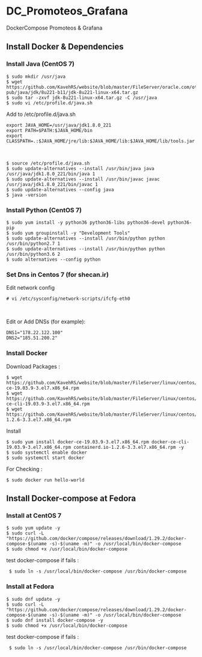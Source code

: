 # DC_Promoteos_Grafana
DockerCompose  Promoteos &amp; Grafana

## Install Docker & Dependencies
### Install Java (CentOS 7)
	$ sudo mkdir /usr/java
	$ wget https://github.com/KavehRS/website/blob/master/FileServer/oracle.com/otn-pub/java/jdk/8u221-b11/jdk-8u221-linux-x64.tar.gz
	$ sudo tar -zxvf jdk-8u221-linux-x64.tar.gz -C /usr/java
	$ sudo vi /etc/profile.d/java.sh

 
Add to /etc/profile.d/java.sh 

	export JAVA_HOME=/usr/java/jdk1.8.0_221
	export PATH=$PATH:$JAVA_HOME/bin
	export CLASSPATH=.:$JAVA_HOME/jre/lib:$JAVA_HOME/lib:$JAVA_HOME/lib/tools.jar
<br>

	$ source /etc/profile.d/java.sh
	$ sudo update-alternatives --install /usr/bin/java java /usr/java/jdk1.8.0_221/bin/java 1
	$ sudo update-alternatives --install /usr/bin/javac javac /usr/java/jdk1.8.0_221/bin/javac 1
	$ sudo update-alternatives --config java
	$ java -version

### Install Python (CentOS 7)
	$ sudo yum install -y python36 python36-libs python36-devel python36-pip
	$ sudo yum groupinstall -y "Development Tools"
	$ sudo update-alternatives --install /usr/bin/python python /usr/bin/python2.7 1
	$ sudo update-alternatives --install /usr/bin/python python /usr/bin/python3.6 2
	$ sudo alternatives --config python
	
	
	
### Set Dns in Centos 7 (for shecan.ir)

Edit network config

	# vi /etc/sysconfig/network-scripts/ifcfg-eth0
	
<br>
	
Edit or Add DNSs (for example):

	DNS1="178.22.122.100"
	DNS2="185.51.200.2"

	





### Install Docker
Download Packages :

	$ wget  https://github.com/KavehRS/website/blob/master/FileServer/linux/centos/7/x86_64/stable/Packages/docker-ce-19.03.9-3.el7.x86_64.rpm
	$ wget https://github.com/KavehRS/website/blob/master/FileServer/linux/centos/7/x86_64/stable/Packages/docker-ce-cli-19.03.9-3.el7.x86_64.rpm
	$ wget https://github.com/KavehRS/website/blob/master/FileServer/linux/centos/7/x86_64/stable/Packages/containerd.io-1.2.6-3.3.el7.x86_64.rpm
	
Install

	$ sudo yum install docker-ce-19.03.9-3.el7.x86_64.rpm docker-ce-cli-19.03.9-3.el7.x86_64.rpm containerd.io-1.2.6-3.3.el7.x86_64.rpm -y
	$ sudo systemctl enable docker
	$ sudo systemctl start docker
	
For Checking :

	$ sudo docker run hello-world




## Install Docker-compose at Fedora
### Install at CentOS 7
	$ sudo yum update -y
	$ sudo curl -L "https://github.com/docker/compose/releases/download/1.29.2/docker-compose-$(uname -s)-$(uname -m)" -o /usr/local/bin/docker-compose
	$ sudo chmod +x /usr/local/bin/docker-compose

test docker-compose if fails :

	 $ sudo ln -s /usr/local/bin/docker-compose /usr/bin/docker-compose



### Install at Fedora

	$ sudo dnf update -y
	$ sudo curl -L "https://github.com/docker/compose/releases/download/1.29.2/docker-compose-$(uname -s)-$(uname -m)" -o /usr/local/bin/docker-compose
	$ sudo dnf install docker-compose -y
	$ sudo chmod +x /usr/local/bin/docker-compose

test docker-compose if fails :

	 $ sudo ln -s /usr/local/bin/docker-compose /usr/bin/docker-compose

